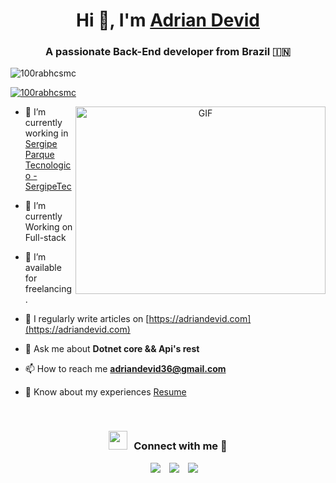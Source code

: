 <h1 align="center">Hi 👋, I'm <a href="https://adriandevid.com/" target="blank">
Adrian Devid</a></h1>
<h3 align="center">A passionate Back-End developer from Brazil &#127470;&#127475</h3>

<p align="left"> <img src="https://komarev.com/ghpvc/?username=100rabhcsmc&label=Profile%20views&color=0e75b6&style=flat" alt="100rabhcsmc" /> </p>

<p align="left"> <a href="https://twitter.com/100rabhcsmc" target="blank"><img src="https://img.shields.io/twitter/follow/100rabhcsmc?logo=twitter&style=for-the-badge" alt="100rabhcsmc" /></a> </p>

<a target="_blank" align="center">
  <img align="right" top="500" height="300" width="400" alt="GIF" src="https://media.giphy.com/media/SWoSkN6DxTszqIKEqv/giphy.gif">
</a>

- 🔭 I’m currently working in <a href="https://sergipetec.org.br/" target="blank">Sergipe Parque Tecnologico - SergipeTec </a>

- 🌱 I’m currently Working on Full-stack

- 🤝 I’m available for freelancing.

- 📝 I regularly write articles on [https://adriandevid.com](https://adriandevid.com)

- 💬 Ask me about **Dotnet core && Api's rest**

- 📫 How to reach me **adriandevid36@gmail.com**

- 📄 Know about my experiences <a href="https://adriandevid.com" target="blank">Resume</a>
<br/>
<h3 align="center" > <img src="https://media.giphy.com/media/iY8CRBdQXODJSCERIr/giphy.gif" width="30" height="30" style="margin-right: 10px;">Connect with me 🤝 </h3>

<p align="center">

 <div align="center"  class="icons-social" style="margin-left: 10px;">
        <a style="margin-left: 10px;"  target="_blank" href="https://www.linkedin.com/in/adrian-devid-menezes-santos-ba584017b/">
			<img src="https://img.icons8.com/doodle/40/000000/linkedin--v2.png"></a>
        <a style="margin-left: 10px;" target="_blank" href="https://github.com/adriandevid">
		<img src="https://img.icons8.com/doodle/40/000000/github--v1.png"></a>
        <a style="margin-left: 10px;" target="_blank" href="https://instagram.com/adrian_devid_iii">
			<img src="https://img.icons8.com/doodle/40/000000/instagram-new--v2.png"></a>
      </div>

</p>

